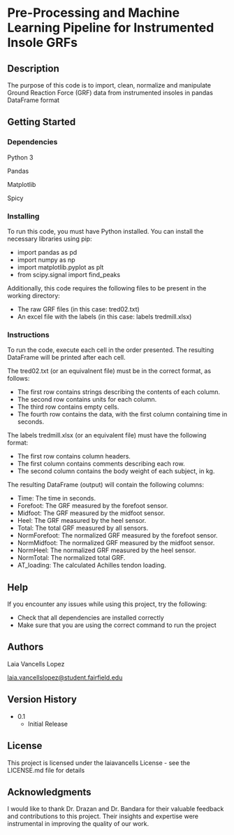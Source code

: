 # Pre-Processing and Machine Learning Pipeline for Instrumented Insole GRFs

## Description

The purpose of this code is to import, clean, normalize and manipulate Ground Reaction Force (GRF) data from instrumented insoles in pandas DataFrame format

## Getting Started

### Dependencies

Python 3

Pandas

Matplotlib

Spicy

### Installing

To run this code, you must have Python installed. You can install the necessary libraries using pip:
- import pandas as pd
- import numpy as np
- import matplotlib.pyplot as plt
- from scipy.signal import find_peaks

Additionally, this code requires the following files to be present in the working directory:

- The raw GRF files (in this case: tred02.txt)
- An excel file with the labels (in this case: labels tredmill.xlsx)

### Instructions

To run the code, execute each cell in the order presented. The resulting DataFrame will be printed after each cell.

The tred02.txt (or an equivalnent file) must be in the correct format, as follows:

- The first row contains strings describing the contents of each column.
- The second row contains units for each column.
- The third row contains empty cells.
- The fourth row contains the data, with the first column containing time in seconds.


The labels tredmill.xlsx (or an equivalent file)  must have the following format:

- The first row contains column headers.
- The first column contains comments describing each row.
- The second column contains the body weight of each subject, in kg.

The resulting DataFrame (output) will contain the following columns:
- Time: The time in seconds.
- Forefoot: The GRF measured by the forefoot sensor.
- Midfoot: The GRF measured by the midfoot sensor.
- Heel: The GRF measured by the heel sensor.
- Total: The total GRF measured by all sensors.
- NormForefoot: The normalized GRF measured by the forefoot sensor.
- NormMidfoot: The normalized GRF measured by the midfoot sensor.
- NormHeel: The normalized GRF measured by the heel sensor.
- NormTotal: The normalized total GRF.
- AT_loading: The calculated Achilles tendon loading.

## Help

If you encounter any issues while using this project, try the following:

- Check that all dependencies are installed correctly
- Make sure that you are using the correct command to run the project

## Authors

Laia Vancells Lopez 

laia.vancellslopez@student.fairfield.edu

## Version History
* 0.1
    * Initial Release

## License

This project is licensed under the laiavancells License - see the LICENSE.md file for details

## Acknowledgments

I would like to thank Dr. Drazan and Dr. Bandara for their valuable feedback and contributions to this project. Their insights and expertise were instrumental in improving the quality of our work.
